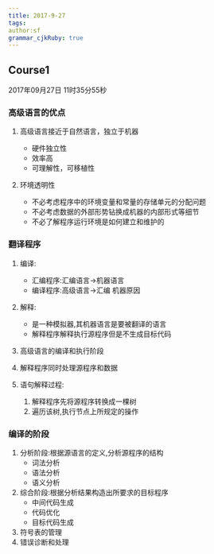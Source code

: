 ```yaml
---
title: 2017-9-27 
tags: 
author:sf
grammar_cjkRuby: true
---
```

## Course1
2017年09月27日 11时35分55秒
### 高级语言的优点
1. 高级语言接近于自然语言，独立于机器

	*  硬件独立性
	*  效率高
	*  可理解性，可移植性

2. 环境透明性

	* 不必考虑程序中的环境变量和常量的存储单元的分配问题
	* 不必考虑数据的外部形势钻换成机器的内部形式等细节
	* 不必了解程序运行环境是如何建立和维护的

### 翻译程序
 1. 编译:

	* 汇编程序:汇编语言->机器语言
	* 编译程序:高级语言->汇编 机器原因

 2. 解释:
	* 是一种模拟器,其机器语言是要被翻译的语言
	* 解释程序解释执行源程序但是不生成目标代码

 3. 高级语言的编译和执行阶段
 4. 解释程序同时处理源程序和数据
 5. 语句解释过程:
	 1. 解释程序先将源程序转换成一棵树
	 2. 遍历该树,执行节点上所规定的操作

### 编译的阶段
 1. 分析阶段:根据源语言的定义,分析源程序的结构
	* 词法分析
	* 语法分析
	* 语义分析 
 2. 综合阶段:根据分析结果构造出所要求的目标程序
	* 中间代码生成
	* 代码优化
	* 目标代码生成
 3. 符号表的管理
 4. 错误诊断和处理